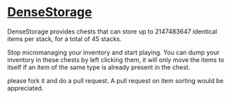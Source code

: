 # [DenseStorage](https://www.spigotmc.org/resources/densestorage.64340/)
DenseStorage provides chests that can store up to 2147483647 identical items per stack, for a total of 45 stacks.

Stop micromanaging your inventory and start playing.
You can dump your inventory in these chests by left clicking them, it will only move the items to itself if an item of the same type is already present in the chest.

please fork it and do a pull request. A pull request on item sorting would be appreciated.
